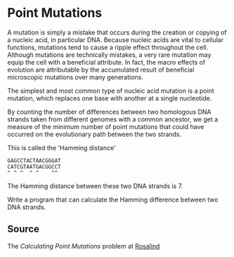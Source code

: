 # Point Mutations

A mutation is simply a mistake that occurs during the creation or copying of a nucleic acid, in particular DNA. Because nucleic acids are vital to cellular functions, mutations tend to cause a ripple effect throughout the cell. Although mutations are technically mistakes, a very rare mutation may equip the cell with a beneficial attribute. In fact, the macro effects of evolution are attributable by the accumulated result of beneficial microscopic mutations over many generations.

The simplest and most common type of nucleic acid mutation is a point mutation, which replaces one base with another at a single nucleotide.

By counting the number of differences between two homologous DNA strands taken from different genomes with a common ancestor, we get a measure of the minimum number of point mutations that could have occurred on the evolutionary path between the two strands.

This is called the 'Hamming distance'

    GAGCCTACTAACGGGAT
    CATCGTAATGACGGCCT
    ^ ^ ^  ^ ^    ^^

The Hamming distance between these two DNA strands is 7.

Write a program that can calculate the Hamming difference between two DNA strands.


## Source
The _Calculating Point Mutations_ problem at [Rosalind](http://rosalind.info/problems/hamm/)
